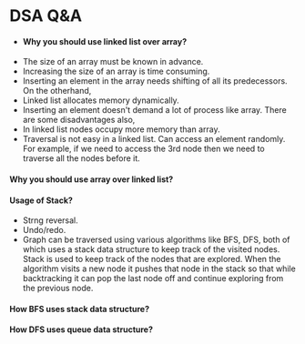 
# DSA Q&A

* #### Why you should use linked list over array?
* The size of an array must be known in advance.
* Increasing the size of an array is time consuming.
* Inserting an element in the array needs shifting of all its predecessors.
On the otherhand,
* Linked list allocates memory dynamically. 
* Inserting an element doesn't demand a lot of process like array.
There are some disadvantages also,
* In linked list nodes occupy more memory than array. 
* Traversal is not easy in a linked list. Can access an element randomly. For example, if we need to access the 3rd node then we need to traverse all the nodes before it.

#### Why you should use array over linked list?

#### Usage of Stack?
* Strng reversal.
* Undo/redo.
* Graph can be traversed using various algorithms like BFS, DFS, both of which uses a stack data structure to keep track of the visited nodes. Stack is used to keep track of the nodes that are explored. When the algorithm visits a new node it pushes that node in the stack so that while backtracking it can pop the last node off and continue exploring from the previous node.  
#### How BFS uses stack data structure?
#### How DFS uses queue data structure?
